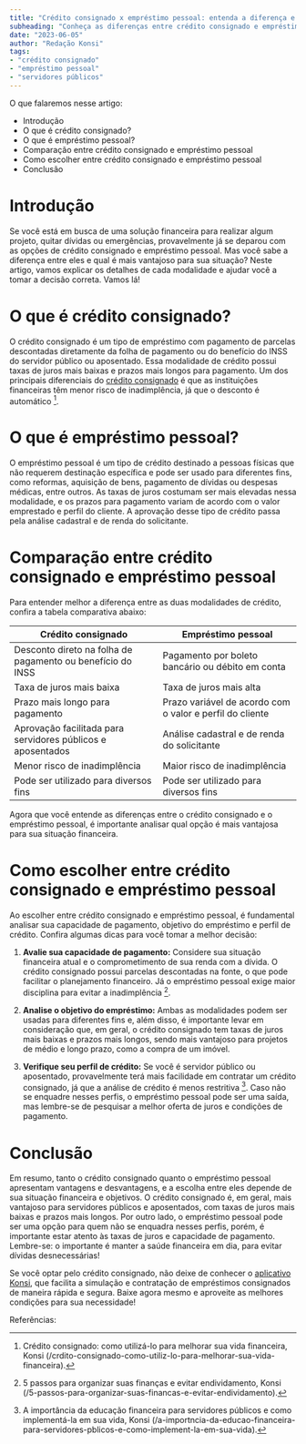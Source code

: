 ```yaml
---
title: "Crédito consignado x empréstimo pessoal: entenda a diferença e saiba qual escolher"
subheading: "Conheça as diferenças entre crédito consignado e empréstimo pessoal e descubra qual a melhor opção para suas necessidades financeiras."
date: "2023-06-05"
author: "Redação Konsi"
tags:
- "crédito consignado"
- "empréstimo pessoal"
- "servidores públicos"
---
```


O que falaremos nesse artigo:

- Introdução
- O que é crédito consignado?
- O que é empréstimo pessoal?
- Comparação entre crédito consignado e empréstimo pessoal
- Como escolher entre crédito consignado e empréstimo pessoal
- Conclusão

# Introdução

Se você está em busca de uma solução financeira para realizar algum projeto, quitar dívidas ou emergências, provavelmente já se deparou com as opções de crédito consignado e empréstimo pessoal. Mas você sabe a diferença entre eles e qual é mais vantajoso para sua situação? Neste artigo, vamos explicar os detalhes de cada modalidade e ajudar você a tomar a decisão correta. Vamos lá!

# O que é crédito consignado?

O crédito consignado é um tipo de empréstimo com pagamento de parcelas descontadas diretamente da folha de pagamento ou do benefício do INSS do servidor público ou aposentado. Essa modalidade de crédito possui taxas de juros mais baixas e prazos mais longos para pagamento. Um dos principais diferenciais do [crédito consignado](/crdito-consignado-como-utiliz-lo-para-melhorar-sua-vida-financeira) é que as instituições financeiras têm menor risco de inadimplência, já que o desconto é automático [^1^].

# O que é empréstimo pessoal?

O empréstimo pessoal é um tipo de crédito destinado a pessoas físicas que não requerem destinação específica e pode ser usado para diferentes fins, como reformas, aquisição de bens, pagamento de dívidas ou despesas médicas, entre outros. As taxas de juros costumam ser mais elevadas nessa modalidade, e os prazos para pagamento variam de acordo com o valor emprestado e perfil do cliente. A aprovação desse tipo de crédito passa pela análise cadastral e de renda do solicitante.

# Comparação entre crédito consignado e empréstimo pessoal

Para entender melhor a diferença entre as duas modalidades de crédito, confira a tabela comparativa abaixo:

Crédito consignado | Empréstimo pessoal
------------------- | ------------------
Desconto direto na folha de pagamento ou benefício do INSS | Pagamento por boleto bancário ou débito em conta
Taxa de juros mais baixa | Taxa de juros mais alta
Prazo mais longo para pagamento | Prazo variável de acordo com o valor e perfil do cliente
Aprovação facilitada para servidores públicos e aposentados | Análise cadastral e de renda do solicitante
Menor risco de inadimplência | Maior risco de inadimplência
Pode ser utilizado para diversos fins | Pode ser utilizado para diversos fins

Agora que você entende as diferenças entre o crédito consignado e o empréstimo pessoal, é importante analisar qual opção é mais vantajosa para sua situação financeira.

# Como escolher entre crédito consignado e empréstimo pessoal

Ao escolher entre crédito consignado e empréstimo pessoal, é fundamental analisar sua capacidade de pagamento, objetivo do empréstimo e perfil de crédito. Confira algumas dicas para você tomar a melhor decisão:

1. **Avalie sua capacidade de pagamento:** Considere sua situação financeira atual e o comprometimento de sua renda com a dívida. O crédito consignado possui parcelas descontadas na fonte, o que pode facilitar o planejamento financeiro. Já o empréstimo pessoal exige maior disciplina para evitar a inadimplência [^2^].

2. **Analise o objetivo do empréstimo:** Ambas as modalidades podem ser usadas para diferentes fins e, além disso, é importante levar em consideração que, em geral, o crédito consignado tem taxas de juros mais baixas e prazos mais longos, sendo mais vantajoso para projetos de médio e longo prazo, como a compra de um imóvel.

3. **Verifique seu perfil de crédito:** Se você é servidor público ou aposentado, provavelmente terá mais facilidade em contratar um crédito consignado, já que a análise de crédito é menos restritiva [^3^]. Caso não se enquadre nesses perfis, o empréstimo pessoal pode ser uma saída, mas lembre-se de pesquisar a melhor oferta de juros e condições de pagamento.

# Conclusão

Em resumo, tanto o crédito consignado quanto o empréstimo pessoal apresentam vantagens e desvantagens, e a escolha entre eles depende de sua situação financeira e objetivos. O crédito consignado é, em geral, mais vantajoso para servidores públicos e aposentados, com taxas de juros mais baixas e prazos mais longos. Por outro lado, o empréstimo pessoal pode ser uma opção para quem não se enquadra nesses perfis, porém, é importante estar atento às taxas de juros e capacidade de pagamento. Lembre-se: o importante é manter a saúde financeira em dia, para evitar dívidas desnecessárias!

Se você optar pelo crédito consignado, não deixe de conhecer o [aplicativo Konsi](https://www.konsi.com.br/download-app), que facilita a simulação e contratação de empréstimos consignados de maneira rápida e segura. Baixe agora mesmo e aproveite as melhores condições para sua necessidade!

Referências:
[^1^]: Crédito consignado: como utilizá-lo para melhorar sua vida financeira, Konsi (/crdito-consignado-como-utiliz-lo-para-melhorar-sua-vida-financeira).
[^2^]: 5 passos para organizar suas finanças e evitar endividamento, Konsi (/5-passos-para-organizar-suas-financas-e-evitar-endividamento).
[^3^]: A importância da educação financeira para servidores públicos e como implementá-la em sua vida, Konsi (/a-importncia-da-educao-financeira-para-servidores-pblicos-e-como-implement-la-em-sua-vida).